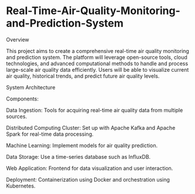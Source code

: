 # Real-Time-Air-Quality-Monitoring-and-Prediction-System

Overview

This project aims to create a comprehensive real-time air quality monitoring and prediction system. The platform will leverage open-source tools, cloud technologies, and advanced computational methods to handle and process large-scale air quality data efficiently. Users will be able to visualize current air quality, historical trends, and predict future air quality levels.


System Architecture

Components:


Data Ingestion: Tools for acquiring real-time air quality data from multiple sources.

Distributed Computing Cluster: Set up with Apache Kafka and Apache Spark for real-time data processing.

Machine Learning: Implement models for air quality prediction.

Data Storage: Use a time-series database such as InfluxDB.

Web Application: Frontend for data visualization and user interaction.

Deployment: Containerization using Docker and orchestration using Kubernetes.
